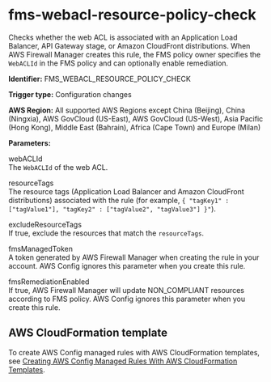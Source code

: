 # fms\-webacl\-resource\-policy\-check<a name="fms-webacl-resource-policy-check"></a>

Checks whether the web ACL is associated with an Application Load Balancer, API Gateway stage, or Amazon CloudFront distributions\. When AWS Firewall Manager creates this rule, the FMS policy owner specifies the `WebACLId` in the FMS policy and can optionally enable remediation\.

**Identifier:** FMS\_WEBACL\_RESOURCE\_POLICY\_CHECK

**Trigger type:** Configuration changes

**AWS Region:** All supported AWS Regions except China \(Beijing\), China \(Ningxia\), AWS GovCloud \(US\-East\), AWS GovCloud \(US\-West\), Asia Pacific \(Hong Kong\), Middle East \(Bahrain\), Africa \(Cape Town\) and Europe \(Milan\)

**Parameters:**

 webACLId  
 The `WebACLId` of the web ACL\. 

 resourceTags  
 The resource tags \(Application Load Balancer and Amazon CloudFront distributions\) associated with the rule \(for example, `{ "tagKey1" : ["tagValue1"], "tagKey2" : ["tagValue2", "tagValue3"] }"`\)\. 

 excludeResourceTags  
 If true, exclude the resources that match the `resourceTags`\. 

 fmsManagedToken  
 A token generated by AWS Firewall Manager when creating the rule in your account\. AWS Config ignores this parameter when you create this rule\.

 fmsRemediationEnabled  
 If true, AWS Firewall Manager will update NON\_COMPLIANT resources according to FMS policy\. AWS Config ignores this parameter when you create this rule\.

## AWS CloudFormation template<a name="w24aac11c29c17d187c15"></a>

To create AWS Config managed rules with AWS CloudFormation templates, see [Creating AWS Config Managed Rules With AWS CloudFormation Templates](aws-config-managed-rules-cloudformation-templates.md)\.